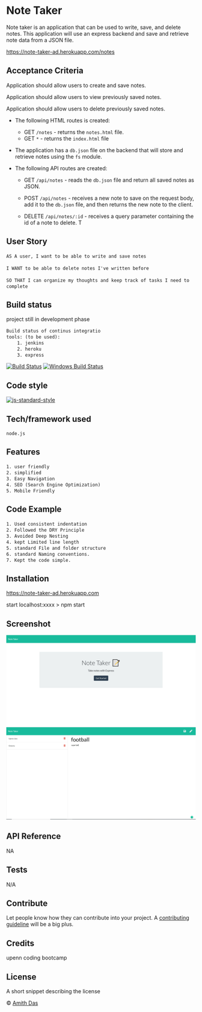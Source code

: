 # Note Taker

Note taker is an application that can be used to write, save, and delete notes. This application will use an express backend and save and retrieve note data from a JSON file.

https://note-taker-ad.herokuapp.com/notes


## Acceptance Criteria

Application should allow users to create and save notes.

Application should allow users to view previously saved notes.

Application should allow users to delete previously saved notes.


* The following HTML routes is created:
  * GET `/notes` -  returns the `notes.html` file.
  * GET `*` - returns the `index.html` file

* The application has a `db.json` file on the backend that will store and retrieve notes using the `fs` module.
* The following API routes are created:

  * GET `/api/notes` - reads the `db.json` file and return all saved notes as JSON.
  * POST `/api/notes` - receives a new note to save on the request body, add it to the `db.json` file, and then returns the new note to the client.

  * DELETE `/api/notes/:id` - receives a query parameter containing the id of a note to delete. T


## User Story

    AS A user, I want to be able to write and save notes

    I WANT to be able to delete notes I've written before

    SO THAT I can organize my thoughts and keep track of tasks I need to complete


## Build status
project still in development phase

    Build status of continus integratio
    tools: (to be used):
        1. jenkins
        2. heroku
        3. express
    
[![Build Status](https://travis-ci.org/akashnimare/foco.svg?branch=master)](https://travis-ci.org/akashnimare/foco)
[![Windows Build Status](https://ci.appveyor.com/api/projects/status/github/akashnimare/foco?branch=master&svg=true)](https://ci.appveyor.com/project/akashnimare/foco/branch/master)

## Code style

[![js-standard-style](https://img.shields.io/badge/code%20style-standard-brightgreen.svg?style=flat)](https://github.com/feross/standard)


## Tech/framework used
    node.js

## Features

    1. user friendly
    2. simplified 
    3. Easy Navigation
    4. SEO (Search Engine Optimization)
    5. Mobile Friendly

## Code Example

    1. Used consistent indentation
    2. Followed the DRY Principle
    3. Avoided Deep Nesting
    4. kept Limited line length
    5. standard File and folder structure
    6. standard Naming conventions.
    7. Kept the code simple.

## Installation

https://note-taker-ad.herokuapp.com

start localhost:xxxx > npm start

## Screenshot

![Screenshot](image/Capture.JPG)
![Screenshot](image/CaptureNote.JPG)

## API Reference
NA


## Tests
N/A


## Contribute

Let people know how they can contribute into your project. A [contributing guideline](https://github.com/zulip/zulip-electron/blob/master/CONTRIBUTING.md) will be a big plus.

## Credits
upenn coding bootcamp


## License
A short snippet describing the license 

© [Amith Das]()
